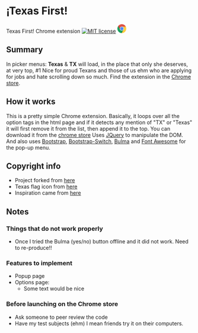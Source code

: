 # ¡Texas First!
Texas First! Chrome extension [![MIT license](https://img.shields.io/badge/license-MIT-lightgrey.svg)](https://raw.githubusercontent.com/qirh/TexasFirst/master/LICENSE) <a href="https://chrome.google.com/webstore/detail/texas-first/cflpfjhdephkbknjgidjkcfhohbddlnh">
<img border="0" alt="Chrome Button" src="https://github.com/qirh/TexasFirst/blob/master/icons/Chrome-32.png?raw=true" width="24" height="24" target="_blank" rel="noopener noreferrer">
</a>



## Summary
  In picker menus: **Texas** & **TX** will load, in the place that only she deserves, at very top, #1  Nice for proud Texans and those of us ehm who are applying for jobs and hate scrolling down so much. Find the extension in the [Chrome store](https://chrome.google.com/webstore/detail/texas-first/cflpfjhdephkbknjgidjkcfhohbddlnh).

## How it works
  This is a pretty simple Chrome extension. Basically, it loops over all the option tags in the html page and if it detects any mention of "TX" or "Texas" it will first remove it from the list, then append it to the top. You can download it from the [chrome store](https://chrome.google.com/webstore/detail/texas-first/cflpfjhdephkbknjgidjkcfhohbddlnh)
  Uses [JQuery](https://jquery.com) to manipulate the DOM. And also uses [Bootstrap](https://getbootstrap.com), [Bootstrap-Switch](http://bootstrapswitch.com), [Bulma](http://bulma.io) and [Font Awesome](http://fontawesome.io) for the pop-up menu.

## Copyright info
  * Project forked from [here](https://developer.chrome.com/extensions/getstarted)
  * Texas flag icon from [here](http://www.iconarchive.com/show/american-states-icons-by-custom-icon-design/Texas-Flag-icon.html)
  * Inspiration came from [here](https://github.com/vpicone/SorryTennesee)

## Notes
### Things that do not work properly
  * Once I tried the Bulma (yes/no) button offline and it did not work. Need to re-produce!!

### Features to implement
  * Popup page
  * Options page:
    * Some text would be nice

### Before launching on the Chrome store
  * Ask someone to peer review the code
  * Have my test subjects (ehm) I mean friends try it on their computers.
